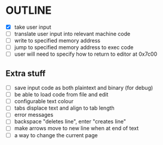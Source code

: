 # OUTLINE

- [x] take user input
- [ ] translate user input into relevant machine code
- [ ] write to specified memory address
- [ ] jump to specified memory address to exec code
- [ ] user will need to specify how to return to editor at 0x7c00

## Extra stuff

- [ ] save input code as both plaintext and binary (for debug)
- [ ] be able to load code from file and edit
- [ ] configurable text colour
- [ ] tabs displace text and align to tab length
- [ ] error messages
- [ ] backspace "deletes line", enter "creates line"
- [ ] make arrows move to new line when at end of text
- [ ] a way to change the current page
